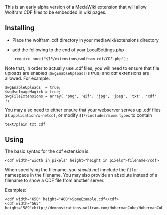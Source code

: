 This is an early alpha version of a MediaWiki extension that will allow Wolfram CDF files to be embedded in wiki pages.

Installing
----------

- Place the wolfram_cdf directory in your mediawiki/extensions directory
- add the following to the end of your LocalSettings.php

       require_once("$IP/extensions/wolfram_cdf/CDF.php");

Note that, in order to actually use .cdf files, you will need to ensure that file uploads are enabled (`$wgEnableUploads` is true) and cdf extensions are allowed. For example:

    $wgEnableUploads  = true;
    $wgUseImageMagick = true;
    $wgFileExtensions = array( 'png', 'gif', 'jpg', 'jpeg', 'txt', 'cdf' );

You may also need to either ensure that your webserver serves up .cdf files as `application/x-netcdf`, or modify `$IP/includes/mime.types` to contain

    text/plain txt cdf

Using
-----

The basic syntax for the cdf extension is:

    <cdf width="width in pixels" height="height in pixels">filename</cdf>

When specifying the filename, you *should not* innclude the `File:` namespace in the filename. You may also provide an absolute instead of a filename to show a CDF file from another server.

Examples:

    <cdf width="650" height="400">SomeExample.cdf</cdf>
    <cdf width="565" height="589">http://demonstrations.wolfram.com/HobermanCube/HobermanCube.cdf</cdf>

